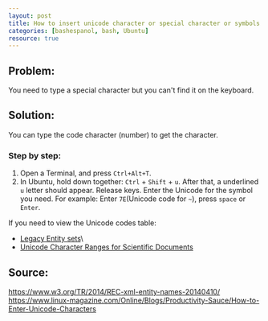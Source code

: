 ```yaml
---
layout: post
title: How to insert unicode character or special character or symbols
categories: [bashespanol, bash, Ubuntu]
resource: true
---
```


## Problem: 

You need to type a special character but you can't find it on the keyboard.

## Solution:

You can type the code character (number) to get the character.

### Step by step:

1. Open a Terminal, and press `Ctrl+Alt+T`. 
2. In Ubuntu, hold down together: `Ctrl` + `Shift` + `u`. After that, a underlined `u` letter should appear.  Release keys. Enter the Unicode for the symbol you need. For example: Enter `7E`(Unicode code for `~`), press `space` or `Enter`.

If you need to view the Unicode codes table: 
- [Legacy Entity sets](https://www.w3.org/TR/xml-entity-names/Overview.html#legacysets)\
- [Unicode Character Ranges for Scientific Documents](https://www.w3.org/TR/xml-entity-names/Overview.html#blocks)


## Source:

<https://www.w3.org/TR/2014/REC-xml-entity-names-20140410/> 
<https://www.linux-magazine.com/Online/Blogs/Productivity-Sauce/How-to-Enter-Unicode-Characters>

